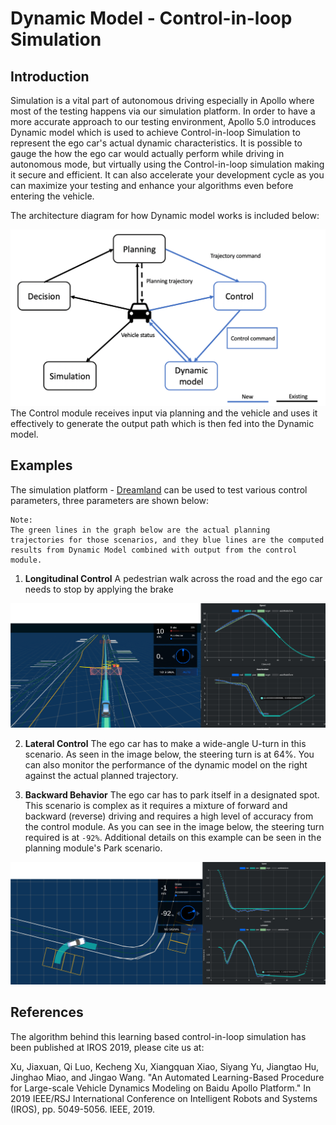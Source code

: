 # Dynamic Model - Control-in-loop Simulation

## Introduction

Simulation is a vital part of autonomous driving especially in Apollo where most of the testing happens via our simulation platform. In order to have a more accurate approach to our testing environment, Apollo 5.0 introduces Dynamic model which is used to achieve Control-in-loop Simulation to represent the ego car's actual dynamic characteristics. It is possible to gauge the how the ego car would actually perform while driving in autonomous mode, but virtually using the Control-in-loop simulation making it secure and efficient. It can also accelerate your development cycle as you can maximize your testing and enhance your algorithms even before entering the vehicle.

The architecture diagram for how Dynamic model works is included below:

![](images/architecture.png)
The Control module receives input via planning and the vehicle and uses it effectively to generate the output path which is then fed into the Dynamic model.

## Examples

The simulation platform - [Dreamland](http://apollo.auto/platform/simulation.html) can be used to test various control parameters, three parameters are shown below:

```
Note:
The green lines in the graph below are the actual planning trajectories for those scenarios, and they blue lines are the computed results from Dynamic Model combined with output from the control module.
```

1. **Longitudinal Control**
A pedestrian walk across the road and the ego car needs to stop by applying the brake

![](images/Longitudinal.png)

2. **Lateral Control**
The ego car has to make a wide-angle U-turn in this scenario. As seen in the image below, the steering turn is at 64%. You can also monitor the performance of the dynamic model on the right against the actual planned trajectory.

3. **Backward Behavior**
The ego car has to park itself in a designated spot. This scenario is complex as it requires a mixture of forward and backward (reverse) driving and requires a high level of accuracy from the control module. As you can see in the image below, the steering turn required is at `-92%`. Additional details on this example can be seen in the planning module's Park scenario.

![](images/Backward.png)

## References
The algorithm behind this learning based control-in-loop simulation has been published at IROS 2019, please cite us at:

Xu, Jiaxuan, Qi Luo, Kecheng Xu, Xiangquan Xiao, Siyang Yu, Jiangtao Hu, Jinghao Miao, and Jingao Wang. "An Automated Learning-Based Procedure for Large-scale Vehicle Dynamics Modeling on Baidu Apollo Platform." In 2019 IEEE/RSJ International Conference on Intelligent Robots and Systems (IROS), pp. 5049-5056. IEEE, 2019.
